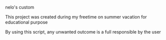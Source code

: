 nelo's custom

This project was created during my freetime on summer vacation for educational purpose

By using this script, any unwanted outcome is a full responsible by the user
